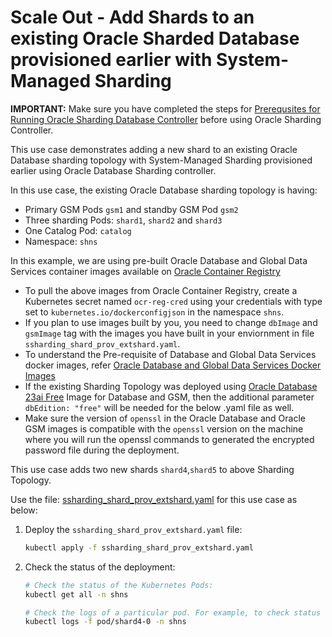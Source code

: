 # Scale Out - Add Shards to an existing Oracle Sharded Database provisioned earlier with System-Managed Sharding

**IMPORTANT:** Make sure you have completed the steps for [Prerequsites for Running Oracle Sharding Database Controller](../../README.md#prerequsites-for-running-oracle-sharding-database-controller) before using Oracle Sharding Controller.

This use case demonstrates adding a new shard to an existing Oracle Database sharding topology with System-Managed Sharding provisioned earlier using Oracle Database Sharding controller.

In this use case, the existing Oracle Database sharding topology is having:

* Primary GSM Pods `gsm1` and standby GSM Pod `gsm2`
* Three sharding Pods: `shard1`, `shard2` and `shard3`
* One Catalog Pod: `catalog`
* Namespace: `shns`

In this example, we are using pre-built Oracle Database and Global Data Services container images available on [Oracle Container Registry](https://container-registry.oracle.com/)
  * To pull the above images from Oracle Container Registry, create a Kubernetes secret named `ocr-reg-cred` using your credentials with type set to `kubernetes.io/dockerconfigjson` in the namespace `shns`.
  * If you plan to use images built by you, you need to change `dbImage` and `gsmImage` tag with the images you have built in your enviornment in file `ssharding_shard_prov_extshard.yaml`.
  * To understand the Pre-requisite of Database and Global Data Services docker images, refer [Oracle Database and Global Data Services Docker Images](../../README.md#3-oracle-database-and-global-data-services-docker-images)
  * If the existing Sharding Topology was deployed using [Oracle Database 23ai Free](https://www.oracle.com/database/free/get-started/) Image for Database and GSM, then the additional parameter `dbEdition: "free"` will be needed for the below .yaml file as well.
  * Make sure the version of `openssl` in the Oracle Database and Oracle GSM images is compatible with the `openssl` version on the machine where you will run the openssl commands to generated the encrypted password file during the deployment.

This use case adds two new shards `shard4`,`shard5` to above Sharding Topology.

Use the file: [ssharding_shard_prov_extshard.yaml](./ssharding_shard_prov_extshard.yaml) for this use case as below:

1. Deploy the `ssharding_shard_prov_extshard.yaml` file:
    ```sh
    kubectl apply -f ssharding_shard_prov_extshard.yaml
    ```
2. Check the status of the deployment:
    ```sh
    # Check the status of the Kubernetes Pods:
    kubectl get all -n shns

    # Check the logs of a particular pod. For example, to check status of pod "shard4-0":
    kubectl logs -f pod/shard4-0 -n shns
